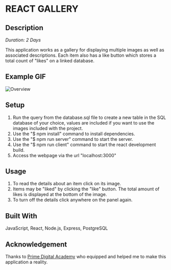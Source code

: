# REACT GALLERY

## Description

_Duration: 2 Days_

This application works as a gallery for displaying multiple images as well as associated descriptions. Each item also has a like button which stores a total count of "likes" on a linked database.  

## Example GIF

![Overview](public/images/example.gif)

## Setup

1. Run the query from the database.sql file to create a new table in the SQL database of your choice, values are included if you want to use the images included with the project.
2. Use the "$ npm install" command to install dependencies.
3. Use the "$ npm run server" command to start the server. 
4. Use the "$ npm run client" command to start the react development build. 
5. Access the webpage via the url "localhost:3000"

## Usage

1. To read the details about an item click on its image.
2. Items may be "liked" by clicking the "like" button. The total amount of likes is displayed at the bottom of the image.
3. To turn off the details click anywhere on the panel again.

## Built With

JavaScript, React, Node.js, Express, PostgreSQL

## Acknowledgement
Thanks to [Prime Digital Academy](www.primeacademy.io) who equipped and helped me to make this application a reality.